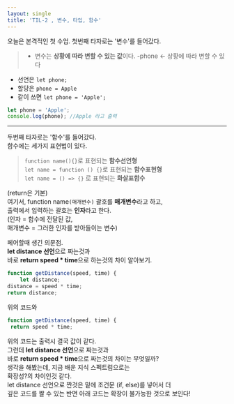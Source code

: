 ```yaml
---
layout: single
title: 'TIL-2 , 변수, 타입, 함수'
---
```


오늘은 본격적인 첫 수업.
첫번째 타자로는 '변수'를 들어갔다.

> - 변수는 **상황에 따라 변할 수 있는 값**이다.
 -phone <- 상황에 따라 변할 수 있다
 - 선언은 `let phone;`
 - 할당은 `phone = Apple`
 - 같이 쓰면 `let phone = 'Apple';`

>
``` javascript
let phone = 'Apple';
console.log(phone); //Apple 라고 출력 
```

<hr>

두번째 타자로는 '함수'를 들어갔다.  
함수에는 세가지 표현법이 있다.
> `function name(){}`로 표현되는 **함수선언형**  
`let name = function () {}`로 표현되는 **함수표현형**  
`let name = () => {}` 로 표현되는 **화살표함수**  
  
  (return은 기본)  
여기서, function name`(매개변수)` 괄호를 **매개변수**라고 하고,   
 출력에서 입력하는 괄호는 **인자**라고 한다.  
 (인자 = 함수에 전달된 값,  
 매개변수 = 그러한 인자를 받아들이는 변수)  

 
  
페어할때 생긴 의문점.  
  **let distance 선언**으로 짜는것과  
  바로 **return speed * time**으로 하는것의 차이 알아보기.  <br>
  
> 
```javascript
function getDistance(speed, time) {
	let distance;
distance = speed * time;
return distance;
```

위의 코드와
> 
 ```javascript
function getDistance(speed, time) {
  return speed * time;
  ```
  
  위의 코드는 출력시 결국 값이 같다.  
  그런데 **let distance 선언**으로 짜는것과  
  바로 **return speed * time**으로 짜는것의 차이는 무엇일까?  
  생각을 해봤는데, 지금 배운 지식 스펙트럼으로는  
  확장성?의 차이인것 같다.  
  let distance 선언으로 짠것은 밑에 조건문 (if, else)를 넣어서 더  
  깊은 코드를 짤 수 있는 반면 아래 코드는 확장이 불가능한 것으로 보인다!
<!--stackedit_data:
eyJoaXN0b3J5IjpbMzY5MjExMTEyXX0=
-->